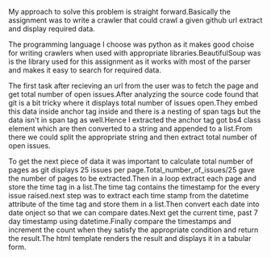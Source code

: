 My approach to solve this problem is straight forward.Basically the assignment was to write a crawler that could crawl a given github url extract and display required data.

The programming language I choose was python as it makes good choise for writing crawlers when used with appropriate libraries.BeautifulSoup was is the library used for this assignment as it works with most of the parser and makes it easy to search for required data.

The first task after recieving an url from the user was to fetch the page and get total number of open issues.After analyzing the source code found that git is a bit tricky where it displays total number of issues open.They embed this data inside anchor tag inside and there is a nesting of span tags but the data isn't in span tag as well.Hence I extracted the anchor tag got bs4 class element which are then  converted to a string and appended to a list.From there we could split the appropriate string and then extract total number of open issues.

To get the next piece of data it was important to calculate total number of pages as git displays 25 issues per page.Total_number_of_issues/25 gave the number of pages to be extracted.Then in a loop extract each page and store the time tag in a list.The time tag contains the timestamp for the every issue raised.next step was to extract each time stamp from the datetime attribute of the time tag and store them in a list.Then convert each date into date onject so that we can compare dates.Next get the current time, past 7 day timestamp using datetime.Finally compare the timestamps and  increment the count when they satisfy the appropriate condition and return the result.The html template renders the result and displays it in a tabular form.
